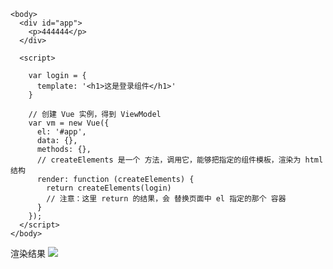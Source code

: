 
```
<body>
  <div id="app">
    <p>444444</p>
  </div>

  <script>

    var login = {
      template: '<h1>这是登录组件</h1>'
    }

    // 创建 Vue 实例，得到 ViewModel
    var vm = new Vue({
      el: '#app',
      data: {},
      methods: {},
      // createElements 是一个 方法，调用它，能够把指定的组件模板，渲染为 html 结构
      render: function (createElements) { 
        return createElements(login)
        // 注意：这里 return 的结果，会 替换页面中 el 指定的那个 容器
      }
    });
  </script>
</body>
```
渲染结果
![](https://upload-images.jianshu.io/upload_images/9249356-fdcae7af17d6a35b.png?imageMogr2/auto-orient/strip%7CimageView2/2/w/1240)
